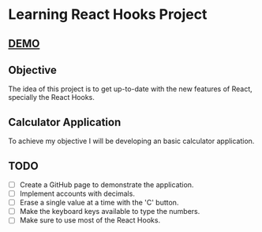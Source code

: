 # Learning React Hooks Project

## [DEMO](github.com/rodolfovieira95/learning-hooks/)

## Objective
The idea of this project is to get up-to-date with the new features of React, specially the React Hooks.

## Calculator Application
To achieve my objective I will be developing an basic calculator application.

## TODO
- [ ] Create a GitHub page to demonstrate the application.
- [ ] Implement accounts with decimals.
- [ ] Erase a single value at a time with the 'C' button.
- [ ] Make the keyboard keys available to type the numbers.
- [ ] Make sure to use most of the React Hooks.
